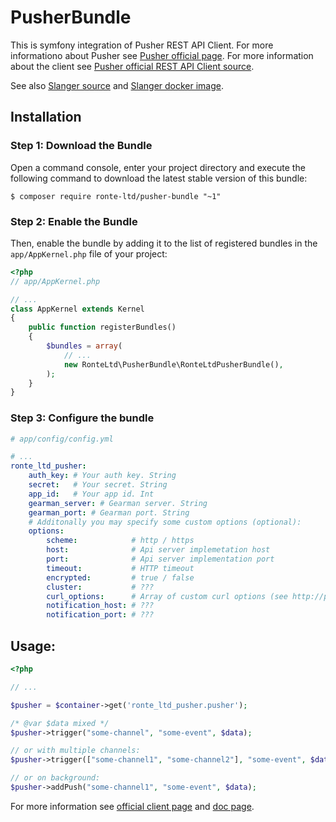 PusherBundle
============

This is symfony integration of Pusher REST API Client. For more informationo about Pusher see [Pusher official page](https://pusher.com). For more information about the client see [Pusher official REST API Client source](https://github.com/pusher/pusher-http-php).

See also [Slanger source](https://github.com/stevegraham/slanger) and [Slanger docker image](https://hub.docker.com/r/antillion/slanger/).

## Installation

### Step 1: Download the Bundle

Open a command console, enter your project directory and execute the
following command to download the latest stable version of this bundle:

```console
$ composer require ronte-ltd/pusher-bundle "~1"
```

### Step 2: Enable the Bundle

Then, enable the bundle by adding it to the list of registered bundles
in the `app/AppKernel.php` file of your project:

``` php
<?php
// app/AppKernel.php

// ...
class AppKernel extends Kernel
{
    public function registerBundles()
    {
        $bundles = array(
            // ...
            new RonteLtd\PusherBundle\RonteLtdPusherBundle(),
        );
    }
}
```

### Step 3: Configure the bundle

``` yaml
# app/config/config.yml

# ...
ronte_ltd_pusher:
    auth_key: # Your auth key. String
    secret:   # Your secret. String
    app_id:   # Your app id. Int
    gearman_server: # Gearman server. String
    gearman_port: # Gearman port. String
    # Additonally you may specify some custom options (optional):
    options:
        scheme:            # http / https
        host:              # Api server implemetation host
        port:              # Api server implementation port
        timeout:           # HTTP timeout
        encrypted:         # true / false
        cluster:           # ???
        curl_options:      # Array of custom curl options (see http://php.net/manual/en/curl.constants.php)
        notification_host: # ???
        notification_port: # ???
```

## Usage:

``` php
<?php

// ...

$pusher = $container->get('ronte_ltd_pusher.pusher');

/* @var $data mixed */
$pusher->trigger("some-channel", "some-event", $data);

// or with multiple channels:
$pusher->trigger(["some-channel1", "some-channel2"], "some-event", $data);

// or on background:
$pusher->addPush("some-channel1", "some-event", $data);
```

For more information see [official client page](https://github.com/pusher/pusher-http-php/blob/master/README.md) and [doc page](https://pusher.com/docs/rest_api).
